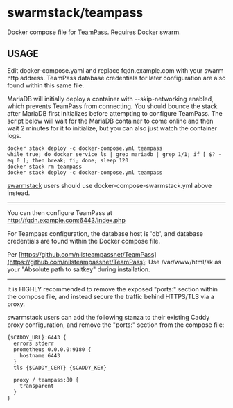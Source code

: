# swarmstack/teampass

Docker compose file for [TeamPass](https://teampass.net). Requires Docker swarm.

## USAGE

Edit docker-compose.yaml and replace fqdn.example.com with your swarm http address. TeamPass database credentials for later configuration are also found within this same file.

MariaDB will initially deploy a container with --skip-networking enabled, which prevents TeamPass from connecting. You should bounce the stack after MariaDB first initializes before attempting to configure TeamPass. The script below will wait for the MariaDB container to come online and then wait 2 minutes for it to initialize, but you can also just watch the container logs.

```
docker stack deploy -c docker-compose.yml teampass
while true; do docker service ls | grep mariadb | grep 1/1; if [ $? -eq 0 ]; then break; fi; done; sleep 120
docker stack rm teampass
docker stack deploy -c docker-compose.yml teampass
```

[swarmstack](https://github.com/swarmstack/swarmstack) users should use docker-compose-swarmstack.yml above instead.

---

You can then configure TeamPass at http://fqdn.example.com:6443/index.php

For Teampass configuration, the database host is 'db', and database credentials are found within the Docker compose file.

Per [https://github.com/nilsteampassnet/TeamPass](https://github.com/nilsteampassnet/TeamPass): Use /var/www/html/sk as your "Absolute path to saltkey" during installation.

---

It is HIGHLY recommended to remove the exposed "ports:" section within the compose file, and instead secure the traffic behind HTTPS/TLS via a proxy.

swarmstack users can add the following stanza to their existing Caddy proxy configuration, and remove the "ports:" section from the compose file:

```
{$CADDY_URL}:6443 {
  errors stderr
  prometheus 0.0.0.0:9180 {
    hostname 6443
  }
  tls {$CADDY_CERT} {$CADDY_KEY}

  proxy / teampass:80 {
    transparent
  }
}
```
